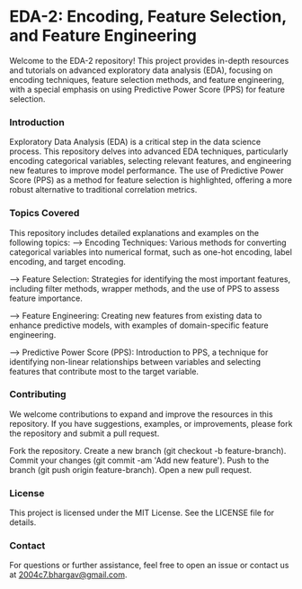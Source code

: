 # EDA-2: Encoding, Feature Selection, and Feature Engineering
Welcome to the EDA-2 repository! This project provides in-depth resources and tutorials on advanced exploratory data analysis (EDA), focusing on encoding techniques, feature selection methods, and feature engineering, with a special emphasis on using Predictive Power Score (PPS) for feature selection.

### Introduction
Exploratory Data Analysis (EDA) is a critical step in the data science process. This repository delves into advanced EDA techniques, particularly encoding categorical variables, selecting relevant features, and engineering new features to improve model performance. The use of Predictive Power Score (PPS) as a method for feature selection is highlighted, offering a more robust alternative to traditional correlation metrics.

### Topics Covered
This repository includes detailed explanations and examples on the following topics:
--> Encoding Techniques: Various methods for converting categorical variables into numerical format, such as one-hot encoding, label encoding, and target encoding.

--> Feature Selection: Strategies for identifying the most important features, including filter methods, wrapper methods, and the use of PPS to assess feature importance.

--> Feature Engineering: Creating new features from existing data to enhance predictive models, with examples of domain-specific feature engineering.

--> Predictive Power Score (PPS): Introduction to PPS, a technique for identifying non-linear relationships between variables and selecting features that contribute most to the target variable.

### Contributing
We welcome contributions to expand and improve the resources in this repository. If you have suggestions, examples, or improvements, please fork the repository and submit a pull request.

Fork the repository.
Create a new branch (git checkout -b feature-branch).
Commit your changes (git commit -am 'Add new feature').
Push to the branch (git push origin feature-branch).
Open a new pull request.

### License
This project is licensed under the MIT License. See the LICENSE file for details.

### Contact
For questions or further assistance, feel free to open an issue or contact us at 2004c7.bhargav@gmail.com.
